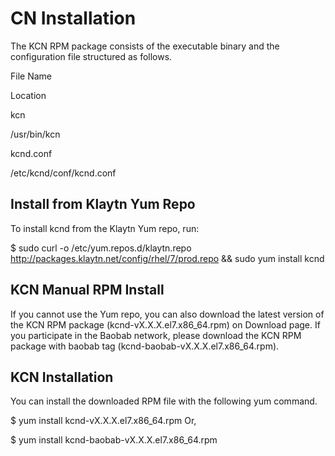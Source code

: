 # CN Installation

The KCN RPM package consists of the executable binary and the configuration file structured as follows.

File Name

Location

kcn

/usr/bin/kcn

kcnd.conf

/etc/kcnd/conf/kcnd.conf

## Install from Klaytn Yum Repo
To install kcnd from the Klaytn Yum repo, run:

$ sudo curl -o /etc/yum.repos.d/klaytn.repo http://packages.klaytn.net/config/rhel/7/prod.repo && sudo yum install kcnd
## KCN Manual RPM Install
If you cannot use the Yum repo, you can also download the latest version of the KCN RPM package (kcnd-vX.X.X.el7.x86_64.rpm) on Download page. If you participate in the Baobab network, please download the KCN RPM package with baobab tag (kcnd-baobab-vX.X.X.el7.x86_64.rpm).

## KCN Installation
You can install the downloaded RPM file with the following yum command.

$ yum install kcnd-vX.X.X.el7.x86_64.rpm
Or,

$ yum install kcnd-baobab-vX.X.X.el7.x86_64.rpm
